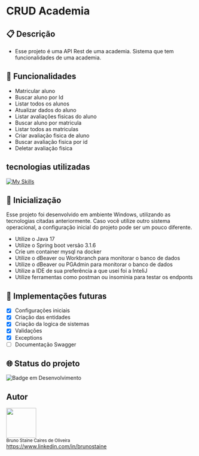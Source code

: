 # CRUD Academia

## :clipboard: Descrição

- Esse projeto é uma API Rest de uma academia. Sistema que tem funcionalidades de uma academia.

## :wrench: Funcionalidades
- Matricular aluno
- Buscar aluno por Id
- Listar todos os alunos
- Atualizar dados do aluno
- Listar avaliações fisicas do aluno
- Buscar aluno por matricula
- Listar todos as matriculas
- Criar avaliação fisica de aluno
- Buscar avaliação fisica por id
- Deletar avaliação fisica

## tecnologias utilizadas

[![My Skills](https://skillicons.dev/icons?i=java,idea,docker)](https://skillicons.dev)

## :rocket: Inicialização
Esse projeto foi desenvolvido em ambiente Windows, utilizando as tecnologias citadas anteriormente.
Caso você utilize outro sistema operacional, a configuração inicial do projeto pode ser um pouco diferente.

- Utilize o Java 17
- Utilize o Spring boot versão 3.1.6
- Crie um container mysql na docker
- Utilize o dBeaver ou Workbranch para monitorar o banco de dados
- Utilize o dBeaver ou PGAdmin para monitorar o banco de dados
- Utilize a IDE de sua preferência a que usei foi a InteliJ
- Utilize ferramentas como postman ou insominia para testar os endponts

## :large_blue_circle: Implementações futuras
- [x] Configurações iniciais
- [x] Criação das entidades
- [x] Criação da logica de sistemas
- [x] Validações
- [x] Exceptions
- [ ] Documentação Swagger

## :globe_with_meridians: Status do projeto

![Badge em Desenvolvimento](https://img.shields.io/static/v1?label=STATUS&message=EM_DESENVOLVIMENTO&color=blue&style=for-the-badge)

## Autor

<img src="https://user-images.githubusercontent.com/87622645/157755137-8d22a951-d323-4c33-814e-c0351ebefafe.png" width=80><br>
<sub>Bruno Staine Caires de Oliveira</sub><br>
https://www.linkedin.com/in/brunostaine